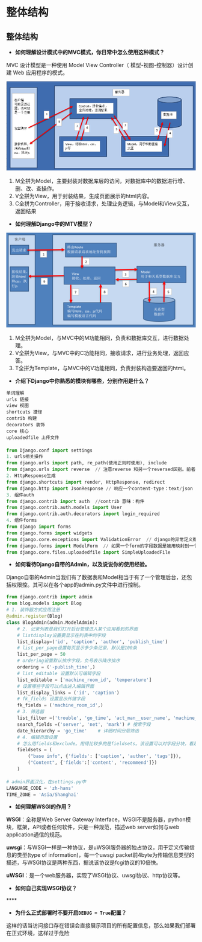 # 整体结构

## **整体结构**

* **如何理解设计模式中的MVC模式，你日常中怎么使用这种模式？**

MVC 设计模型是一种使用 Model View Controller（ 模型-视图-控制器）设计创建 Web 应用程序的模式。

![](../.gitbook/assets/image%20%2853%29.png)

1. M全拼为Model，主要封装对数据库层的访问，对数据库中的数据进行增、删、改、查操作。
2. V全拼为View，用于封装结果，生成页面展示的html内容。
3. C全拼为Controller，用于接收请求，处理业务逻辑，与Model和View交互，返回结果

* **如何理解Django中的MTV模型？**

![](../.gitbook/assets/image%20%283%29.png)

1. M全拼为Model，与MVC中的M功能相同，负责和数据库交互，进行数据处理。
2. V全拼为View，与MVC中的C功能相同，接收请求，进行业务处理，返回应答。
3. T全拼为Template，与MVC中的V功能相同，负责封装构造要返回的html。

* **介绍下Django中你熟悉的模块有哪些，分别作用是什么？**

```python
单词理解
urls 链接
view 视图
shortcuts 捷径
contrib 构建
decorators 装饰
core 核心
uploadedfile 上传文件

from Django.conf import settings
1. urls相关操作
from django.urls import path, re_path(使用正则时使用), include
from django.urls import reverse  // 注意reverse 和另一个reversed区别。前者要明确导入通过名称解析出地址，后者是built-in内置不用导入；两者功能也不一。
2. HttpResponse生成
from django.shortcuts import render, HttpResponse, redirect
from django.http import JsonResponse // 响应一个content-type：text/json 返回一个json响应报文,相应的浏览器端也不用在对json反解
3. 组件auth
from django.contrib import auth  //contrib 意味：构件
from django.contrib.auth.models import User 
from django.contrib.auth.decorators import login_required
4. 组件forms
from django import forms
from django.forms import widgets
from django.core.exceptions import ValidationError  // django的异常定义都在django.core.exceptions模块中，该异常用于自定义钩子。
from django.forms import ModelForm  // 如果一个form的字段数据是被用映射到一个django models.那么一个ModelForm可以帮助你节约很多开发时间。因为它将构建一个form实例，连同构建适当的field和field attributes，利用这些构建信息，都来自一个Model class. 
from django.core.files.uploadedfile import SimpleUploadedFile
```

* **如何看待Django自带的Admin，以及说说你的使用经验。**

Django自带的Admin当我们有了数据表和Model相当于有了一个管理后台，还包括权限控。其可以在各个app的admin.py文件中进行控制。

```python
from django.contrib import admin
from blog.models import Blog
# 1. 装饰器方式应用注册
@admin.register(Blog)
class BlogAdmin(admin.ModelAdmin):
    # 2. 记录列表是我们打开后台管理进入某个应用看到的界面
    # listdisplay设置要显示在列表中的字段
    list_display=('id', 'caption', 'author', 'publish_time')
    # list_per_page设置每页显示多少条记录，默认是100条
    list_per_page = 50
    # ordering设置默认排序字段，负号表示降序排序
    ordering = ('-publish_time',)
    # list_editable 设置默认可编辑字段
    list_editable = ['machine_room_id', 'temperature']
    # 设置哪些字段可以点击进入编辑界面
    list_display_links = ('id', 'caption')
    # fk_fields 设置显示外键字段
    fk_fields = ('machine_room_id',)
    # 3. 筛选器
    list_filter =('trouble', 'go_time', 'act_man__user_name', 'machine_room_id__machine_room_name') # 过滤器 
    search_fields =('server', 'net', 'mark') # 搜索字段
    date_hierarchy = 'go_time'    # 详细时间分层筛选
    # 4. 编辑页面设置
    # 怎么用fields和exclude。用得比较多的是fieldsets。该设置可以对字段分块，看起来比较整洁
    fieldsets = (
        ("base info", {'fields': ['caption', 'author', 'tags']}),
        ("Content", {'fields':['content', 'recommend']})
    )
    　    
# admin界面汉化，在settings.py中
LANGUAGE_CODE = 'zh-hans'
TIME_ZONE = 'Asia/Shanghai'
```

* **如何理解WSGI的作用？**

**WSGI**：全称是Web Server Gateway Interface，WSGI不是服务器，python模块，框架，API或者任何软件，只是一种规范，描述web server如何与web application通信的规范。

**uwsgi**：与WSGI一样是一种协议，是uWSGI服务器的独占协议，用于定义传输信息的类型\(type of information\)，每一个uwsgi packet前4byte为传输信息类型的描述，与WSGI协议是两种东西，据说该协议是fcgi协议的10倍快。

**uWSGI**：是一个web服务器，实现了WSGI协议、uwsgi协议、http协议等。

* **如何自己实现WSGI协议？**

\*\*\*\*

* **为什么正式部署时不要开启`DEBUG = True`配置？**

这样的话当访问接口存在错误会直接展示项目的所有配置信息，那么如果我们部署在正式环境，这样过于危险


